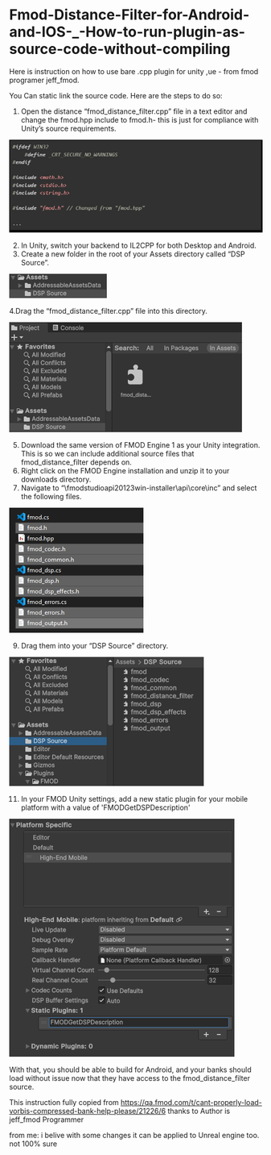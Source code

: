 # Fmod-Distance-Filter-for-Android-and-IOS-_-How-to-run-plugin-as-source-code-without-compiling
Here is instruction on how to use bare .cpp plugin for unity ,ue - from fmod programer jeff_fmod. 

You Can static link the source code. Here are the steps to do so:
1. Open the distance “fmod_distance_filter.cpp” file in a text editor and change the fmod.hpp include to fmod.h- this is just for compliance with Unity’s source requirements.

![](Image/11.jpg)

2. In Unity, switch your backend to IL2CPP for both Desktop and Android.
3. Create a new folder in the root of your Assets directory called “DSP Source”.
 
![](Image/333.png)

4.Drag the “fmod_distance_filter.cpp” file into this directory.

![](Image/777.png)

5. Download the same version of FMOD Engine 1 as your Unity integration. This is so we can include additional source files that fmod_distance_filter depends on.
6. Right click on the FMOD Engine installation and unzip it to your downloads directory.
7. Navigate to “\fmodstudioapi20123win-installer\api\core\inc” and select the following files.

![](Image/222.png)

9. Drag them into your “DSP Source” directory.

![](Image/111.png)

11. In your FMOD Unity settings, add a new static plugin for your mobile platform with a value of 'FMODGetDSPDescription'

![](Image/444.png)

With that, you should be able to build for Android, and your banks should load without issue now that they have access to the fmod_distance_filter source.

This instruction fully copied from https://qa.fmod.com/t/cant-properly-load-vorbis-compressed-bank-help-please/21226/6
thanks to Author is jeff_fmod Programmer

from me: i belive with some changes it can be applied to Unreal engine too. not 100% sure

